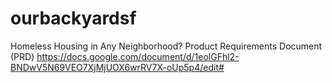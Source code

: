 # ourbackyardsf

Homeless Housing in Any Neighborhood?
Product Requirements Document (PRD) https://docs.google.com/document/d/1eolGFhl2-BNDwV5N69VEO7XjMjUOX6wrRV7X-oUp5p4/edit#
